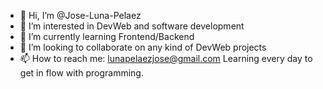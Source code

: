 - 👋 Hi, I’m @Jose-Luna-Pelaez
- 👀 I’m interested in DevWeb and software development
- 🌱 I’m currently learning Frontend/Backend
- 💞️ I’m looking to collaborate on any kind of DevWeb projects 
- 📫 How to reach me: lunapelaezjose@gmail.com
Learning every day to get in flow with programming.

<!---
Jose-Luna-Pelaez/Jose-Luna-Pelaez is a ✨ special ✨ repository because its `README.md` (this file) appears on your GitHub profile.
You can click the Preview link to take a look at your changes.
--->
